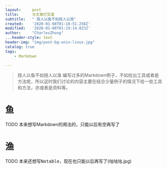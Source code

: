```yaml
---
layout:     post
title:      与文章打交道
subtitle:   " 授人以鱼不如授人以渔"
created:    '2020-01-08T01:18:51.258Z'
modified:   '2020-01-08T01:19:14.023Z'
author:     "CharlesZhong"
...header-style: text
header-img: "img/post-bg-unix-linux.jpg"
catalog: true
tags:
    - Markdown

---
```

> 授人以鱼不如授人以渔
编写过多的Markdown例子，不如给出工具或者是方法呢，所以这时我们讨论的内容主要在结合少量例子的情况下给一些工具和方法，亦或者是资料等。

# 鱼  
TODO 本来想写Markdown的用法的，只能以后有空再写了

# 渔
TODO 本来还想写<kbd>Notable</kbd>，现在也只能以后再写了(咕咕咕.jpg)